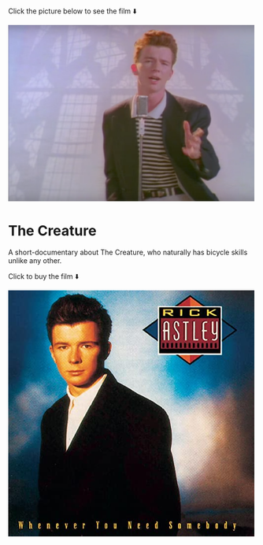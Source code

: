 Click the picture below to see the film ⬇️ <br />
<p align="left">
  <a href="https://www.youtube.com/watch?v=dQw4w9WgXcQ&list=PLahKLy8pQdCM0SiXNn3EfGIXX19QGzUG3">
    <img src="https://github.com/ieremy/ieremy.github.io/blob/main/assets/nevergonnagiveyouup.png" width="500" alt="rick">
  </a>
</p>

# The Creature
A short-documentary about The Creature, who naturally has bicycle skills unlike any other.



Click to buy the film ⬇️ <br />
<p align="left">
  <a href="https://www.amazon.com/Never-Gonna-Give-You-Up/dp/B001BK9SMY">
    <img src="https://github.com/ieremy/ieremy.github.io/blob/main/assets/rickAstleyAlbum.jpg" width="500" alt="rick">
  </a>
</p>
